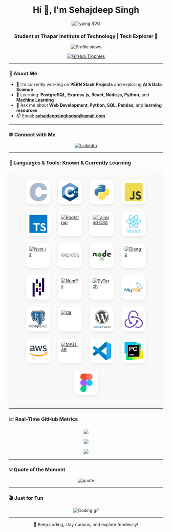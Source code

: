 <h1 align="center">Hi 👋, I'm Sehajdeep Singh</h1>

<p align="center">
  <img src="https://readme-typing-svg.herokuapp.com?font=Fira+Code&duration=4000&pause=1500&center=true&vCenter=true&multiline=true&width=700&height=100&lines=Web+Developer+%7C+Data+Science+Enthusiast;AI+Explorer+%7C+Machine+Learning+Learner;Lifelong+Learner+%F0%9F%93%9A+%7C+Tech+Enthusiast+%F0%9F%94%A5" alt="Typing SVG" />
</p>

<h3 align="center">Student at Thapar Institute of Technology | Tech Explorer 🚀</h3>

<p align="center">
  <img src="https://komarev.com/ghpvc/?username=sehajdeepsingh95&label=Profile%20views&color=0e75b6&style=flat" alt="Profile views" />
</p>

<p align="center">
  <a href="https://github.com/ryo-ma/github-profile-trophy">
    <img src="https://github-profile-trophy.vercel.app/?username=sehajdeepsingh95&theme=algolia&no-bg=true&no-frame=true&margin-w=10" alt="GitHub Trophies" />
  </a>
</p>

---

### 🧠 About Me

- 🔭 I’m currently working on **PERN Stack Projects** and exploring **AI & Data Science**
- 🌱 Learning: **PostgreSQL, Express.js, React, Node.js, Python**, and **Machine Learning**
- 💬 Ask me about **Web Development, Python, SQL, Pandas**, and **learning resources**
- 📫 Email: **sehajdeepsinghsdsn@gmail.com**

---

### 🌐 Connect with Me

<p align="center">
  <a href="https://linkedin.com/in/sehajdeep-singh-75b50b309" target="_blank">
    <img src="https://img.shields.io/badge/LinkedIn-blue?logo=linkedin&style=for-the-badge" alt="LinkedIn" />
  </a>
</p>

---

### 🧰 Languages & Tools: Known & Currently Learning

<!-- 💻 Tech Stack -->
<div style="
  display: flex;
  flex-wrap: wrap;
  justify-content: center;
  gap: 24px;
  padding: 30px;
  background: #f9f9f9;
  border-radius: 16px;
  box-shadow: 0 8px 24px rgba(0, 0, 0, 0.05);
">

  <a href="https://www.cprogramming.com/" target="_blank" title="C" style="width:80px;height:80px;display:flex;align-items:center;justify-content:center;background:white;border-radius:14px;box-shadow:0 4px 12px rgba(0,0,0,0.08);transition:transform 0.3s ease;" onmouseover="this.style.transform='scale(1.1)'" onmouseout="this.style.transform='scale(1)'">
    <img src="https://raw.githubusercontent.com/devicons/devicon/master/icons/c/c-original.svg" alt="C" width="60" height="60" />
  </a>

  <a href="https://www.w3schools.com/cpp/" target="_blank" title="C++" style="width:80px;height:80px;display:flex;align-items:center;justify-content:center;background:white;border-radius:14px;box-shadow:0 4px 12px rgba(0,0,0,0.08);transition:transform 0.3s ease;" onmouseover="this.style.transform='scale(1.1)'" onmouseout="this.style.transform='scale(1)'">
    <img src="https://raw.githubusercontent.com/devicons/devicon/master/icons/cplusplus/cplusplus-original.svg" alt="C++" width="60" height="60" />
  </a>

  <a href="https://www.python.org" target="_blank" title="Python" style="width:80px;height:80px;display:flex;align-items:center;justify-content:center;background:white;border-radius:14px;box-shadow:0 4px 12px rgba(0,0,0,0.08);transition:transform 0.3s ease;" onmouseover="this.style.transform='scale(1.1)'" onmouseout="this.style.transform='scale(1)'">
    <img src="https://raw.githubusercontent.com/devicons/devicon/master/icons/python/python-original.svg" alt="Python" width="60" height="60" />
  </a>

  <a href="https://developer.mozilla.org/en-US/docs/Web/JavaScript" target="_blank" title="JavaScript" style="width:80px;height:80px;display:flex;align-items:center;justify-content:center;background:white;border-radius:14px;box-shadow:0 4px 12px rgba(0,0,0,0.08);transition:transform 0.3s ease;" onmouseover="this.style.transform='scale(1.1)'" onmouseout="this.style.transform='scale(1)'">
    <img src="https://raw.githubusercontent.com/devicons/devicon/master/icons/javascript/javascript-original.svg" alt="JavaScript" width="60" height="60" />
  </a>

  <a href="https://www.typescriptlang.org/" target="_blank" title="TypeScript" style="width:80px;height:80px;display:flex;align-items:center;justify-content:center;background:white;border-radius:14px;box-shadow:0 4px 12px rgba(0,0,0,0.08);transition:transform 0.3s ease;" onmouseover="this.style.transform='scale(1.1)'" onmouseout="this.style.transform='scale(1)'">
    <img src="https://raw.githubusercontent.com/devicons/devicon/master/icons/typescript/typescript-original.svg" alt="TypeScript" width="60" height="60" />
  </a>

  <a href="https://getbootstrap.com" target="_blank" title="Bootstrap" style="width:80px;height:80px;display:flex;align-items:center;justify-content:center;background:white;border-radius:14px;box-shadow:0 4px 12px rgba(0,0,0,0.08);transition:transform 0.3s ease;" onmouseover="this.style.transform='scale(1.1)'" onmouseout="this.style.transform='scale(1)'">
   <img src="https://cdn.worldvectorlogo.com/logos/bootstrap-5-1.svg" alt="Bootstrap" width="60" height="60" />
</a>



  <a href="https://tailwindcss.com/" target="_blank" title="Tailwind CSS" style="width:80px;height:80px;display:flex;align-items:center;justify-content:center;background:white;border-radius:14px;box-shadow:0 4px 12px rgba(0,0,0,0.08);transition:transform 0.3s ease;" onmouseover="this.style.transform='scale(1.1)'" onmouseout="this.style.transform='scale(1)'">
    <img src="https://www.vectorlogo.zone/logos/tailwindcss/tailwindcss-icon.svg" alt="Tailwind CSS" width="60" height="60" />
  </a>

  <a href="https://reactjs.org/" target="_blank" title="React" style="width:80px;height:80px;display:flex;align-items:center;justify-content:center;background:white;border-radius:14px;box-shadow:0 4px 12px rgba(0,0,0,0.08);transition:transform 0.3s ease;" onmouseover="this.style.transform='scale(1.1)'" onmouseout="this.style.transform='scale(1)'">
    <img src="https://raw.githubusercontent.com/devicons/devicon/master/icons/react/react-original-wordmark.svg" alt="React" width="60" height="60" />
  </a>

  <a href="https://nextjs.org/" target="_blank" title="Next.js" style="width:80px;height:80px;display:flex;align-items:center;justify-content:center;background:white;border-radius:14px;box-shadow:0 4px 12px rgba(0,0,0,0.08);transition:transform 0.3s ease;" onmouseover="this.style.transform='scale(1.1)'" onmouseout="this.style.transform='scale(1)'">
    <img src="https://cdn.jsdelivr.net/gh/devicons/devicon/icons/nextjs/nextjs-original.svg"
       alt="Next.js" width="60" height="60">
 </a>

<a href="https://expressjs.com/" target="_blank" title="Express.js" style="width:80px;height:80px;display:flex;align-items:center;justify-content:center;background:white;border-radius:14px;box-shadow:0 4px 12px rgba(0,0,0,0.08);transition:transform 0.3s ease;" onmouseover="this.style.transform='scale(1.1)'" onmouseout="this.style.transform='scale(1)'">
  <img src="https://raw.githubusercontent.com/devicons/devicon/master/icons/express/express-original-wordmark.svg" alt="Express.js" width="60" height="60" />
</a>




  <a href="https://nodejs.org" target="_blank" title="Node.js" style="width:80px;height:80px;display:flex;align-items:center;justify-content:center;background:white;border-radius:14px;box-shadow:0 4px 12px rgba(0,0,0,0.08);transition:transform 0.3s ease;" onmouseover="this.style.transform='scale(1.1)'" onmouseout="this.style.transform='scale(1)'">
    <img src="https://raw.githubusercontent.com/devicons/devicon/master/icons/nodejs/nodejs-original-wordmark.svg" alt="Node.js" width="60" height="60" />
  </a>

  <a href="https://www.djangoproject.com/" target="_blank" title="Django" style="width:80px;height:80px;display:flex;align-items:center;justify-content:center;background:white;border-radius:14px;box-shadow:0 4px 12px rgba(0,0,0,0.08);transition:transform 0.3s ease;" onmouseover="this.style.transform='scale(1.1)'" onmouseout="this.style.transform='scale(1)'">
    <img src="https://cdn.worldvectorlogo.com/logos/django.svg" alt="Django" width="60" height="60" />
  </a>

  <a href="https://pandas.pydata.org/" target="_blank" title="Pandas" style="width:80px;height:80px;display:flex;align-items:center;justify-content:center;background:white;border-radius:14px;box-shadow:0 4px 12px rgba(0,0,0,0.08);transition:transform 0.3s ease;" onmouseover="this.style.transform='scale(1.1)'" onmouseout="this.style.transform='scale(1)'">
    <img src="https://raw.githubusercontent.com/devicons/devicon/2ae2a900d2f041da66e950e4d48052658d850630/icons/pandas/pandas-original.svg" alt="Pandas" width="60" height="60" />
  </a>

  <a href="https://numpy.org/" target="_blank" title="NumPy" style="width:80px;height:80px;display:flex;align-items:center;justify-content:center;background:white;border-radius:14px;box-shadow:0 4px 12px rgba(0,0,0,0.08);transition:transform 0.3s ease;" onmouseover="this.style.transform='scale(1.1)'" onmouseout="this.style.transform='scale(1)'">
    <img src="https://upload.wikimedia.org/wikipedia/commons/3/31/NumPy_logo_2020.svg" alt="NumPy" width="60" height="60" />
  </a>

  <a href="https://pytorch.org/" target="_blank" title="PyTorch" style="width:80px;height:80px;display:flex;align-items:center;justify-content:center;background:white;border-radius:14px;box-shadow:0 4px 12px rgba(0,0,0,0.08);transition:transform 0.3s ease;" onmouseover="this.style.transform='scale(1.1)'" onmouseout="this.style.transform='scale(1)'">
    <img src="https://www.vectorlogo.zone/logos/pytorch/pytorch-icon.svg" alt="PyTorch" width="60" height="60" />
  </a>

  <a href="https://www.mysql.com/" target="_blank" title="MySQL" style="width:80px;height:80px;display:flex;align-items:center;justify-content:center;background:white;border-radius:14px;box-shadow:0 4px 12px rgba(0,0,0,0.08);transition:transform 0.3s ease;" onmouseover="this.style.transform='scale(1.1)'" onmouseout="this.style.transform='scale(1)'">
    <img src="https://raw.githubusercontent.com/devicons/devicon/master/icons/mysql/mysql-original-wordmark.svg" alt="MySQL" width="60" height="60" />
  </a>

  <a href="https://www.postgresql.org/" target="_blank" title="PostgreSQL" style="width:80px;height:80px;display:flex;align-items:center;justify-content:center;background:white;border-radius:14px;box-shadow:0 4px 12px rgba(0,0,0,0.08);transition:transform 0.3s ease;" onmouseover="this.style.transform='scale(1.1)'" onmouseout="this.style.transform='scale(1)'">
    <img src="https://raw.githubusercontent.com/devicons/devicon/master/icons/postgresql/postgresql-original-wordmark.svg" alt="PostgreSQL" width="60" height="60" />
  </a>

  <a href="https://git-scm.com/" target="_blank" title="Git" style="width:80px;height:80px;display:flex;align-items:center;justify-content:center;background:white;border-radius:14px;box-shadow:0 4px 12px rgba(0,0,0,0.08);transition:transform 0.3s ease;" onmouseover="this.style.transform='scale(1.1)'" onmouseout="this.style.transform='scale(1)'">
    <img src="https://www.vectorlogo.zone/logos/git-scm/git-scm-icon.svg" alt="Git" width="60" height="60" />
  </a>
  
<a href="https://wordpress.org/" target="_blank" title="WordPress" style="width:80px;height:80px;display:flex;align-items:center;justify-content:center;background:white;border-radius:14px;box-shadow:0 4px 12px rgba(0,0,0,0.08);transition:transform 0.3s ease;" onmouseover="this.style.transform='scale(1.1)'" onmouseout="this.style.transform='scale(1)'">
  <img src="https://raw.githubusercontent.com/devicons/devicon/master/icons/wordpress/wordpress-original.svg" alt="WordPress" width="60" height="60" />
</a>

<a href="https://redux.js.org/" target="_blank" title="Redux" style="width:80px;height:80px;display:flex;align-items:center;justify-content:center;background:white;border-radius:14px;box-shadow:0 4px 12px rgba(0,0,0,0.08);transition:transform 0.3s ease;" onmouseover="this.style.transform='scale(1.1)'" onmouseout="this.style.transform='scale(1)'">
  <img src="https://raw.githubusercontent.com/devicons/devicon/master/icons/redux/redux-original.svg" alt="Redux" width="60" height="60" />
</a>


  <a href="https://aws.amazon.com" target="_blank" title="AWS" style="width:80px;height:80px;display:flex;align-items:center;justify-content:center;background:white;border-radius:14px;box-shadow:0 4px 12px rgba(0,0,0,0.08);transition:transform 0.3s ease;" onmouseover="this.style.transform='scale(1.1)'" onmouseout="this.style.transform='scale(1)'">
    <img src="https://raw.githubusercontent.com/devicons/devicon/master/icons/amazonwebservices/amazonwebservices-original-wordmark.svg" alt="AWS" width="60" height="60" />
  </a>

  <a href="https://www.mathworks.com/products/matlab.html" target="_blank" title="MATLAB" style="width:80px;height:80px;display:flex;align-items:center;justify-content:center;background:white;border-radius:14px;box-shadow:0 4px 12px rgba(0,0,0,0.08);transition:transform 0.3s ease;" onmouseover="this.style.transform='scale(1.1)'" onmouseout="this.style.transform='scale(1)'">
    <img src="https://upload.wikimedia.org/wikipedia/commons/2/21/Matlab_Logo.png" alt="MATLAB" width="60" height="60" />
  </a>

<a href="https://code.visualstudio.com/" target="_blank" title="VS Code" style="width:80px;height:80px;display:flex;align-items:center;justify-content:center;background:white;border-radius:14px;box-shadow:0 4px 12px rgba(0,0,0,0.08);transition:transform 0.3s ease;" onmouseover="this.style.transform='scale(1.1)'" onmouseout="this.style.transform='scale(1)'">
  <img src="https://raw.githubusercontent.com/devicons/devicon/master/icons/vscode/vscode-original.svg" alt="VS Code" width="60" height="60" />
</a>

<a href="https://www.jetbrains.com/pycharm/" target="_blank" title="PyCharm" style="width:80px;height:80px;display:flex;align-items:center;justify-content:center;background:white;border-radius:14px;box-shadow:0 4px 12px rgba(0,0,0,0.08);transition:transform 0.3s ease;" onmouseover="this.style.transform='scale(1.1)'" onmouseout="this.style.transform='scale(1)'">
  <img src="https://raw.githubusercontent.com/devicons/devicon/master/icons/pycharm/pycharm-original.svg" alt="PyCharm" width="60" height="60" />
</a>
<a href="https://www.figma.com/" target="_blank" title="Figma" style="width:80px;height:80px;display:flex;align-items:center;justify-content:center;background:white;border-radius:14px;box-shadow:0 4px 12px rgba(0,0,0,0.08);transition:transform 0.3s ease;" onmouseover="this.style.transform='scale(1.1)'" onmouseout="this.style.transform='scale(1)'">
  <img src="https://raw.githubusercontent.com/devicons/devicon/master/icons/figma/figma-original.svg" alt="Figma" width="60" height="60" />
</a>


</div>



---

### 📈 Real-Time GitHub Metrics

<p align="center">
  <img src="https://github-readme-stats.vercel.app/api?username=sehajdeepsingh95&theme=tokyonight&show_icons=true&hide_border=false&count_private=true" />
</p>

<p align="center">
  <img src="https://github-readme-streak-stats.herokuapp.com?user=sehajdeepsingh95&theme=tokyonight&hide_border=false" />
</p>

<p align="center">
  <img src="https://github-readme-stats.vercel.app/api/top-langs/?username=sehajdeepsingh95&layout=compact&theme=tokyonight&hide_border=false" />
</p>

---

### 💡 Quote of the Moment

<p align="center">
  <img src="https://quotes-github-readme.vercel.app/api?type=horizontal&theme=radical" alt="quote" />
</p>

---

### 🎬 Just for Fun

<p align="center">
  <img src="https://media.giphy.com/media/qgQUggAC3Pfv687qPC/giphy.gif" width="480" height="270" alt="Coding gif" />
</p>

---

<p align="center">🚀 Keep coding, stay curious, and explore fearlessly!</p>
